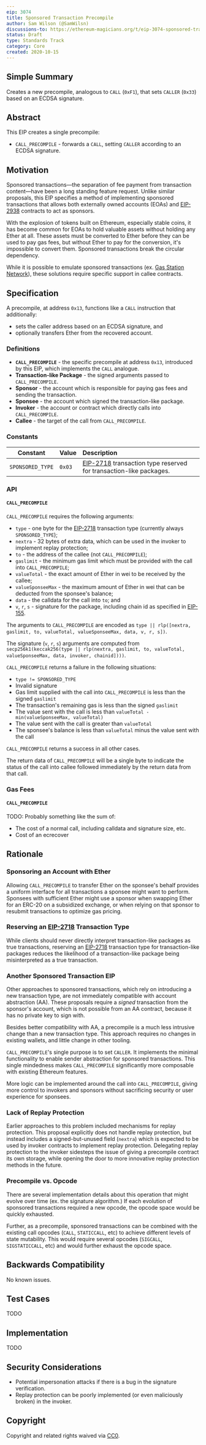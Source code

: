 ```yaml
---
eip: 3074
title: Sponsored Transaction Precompile
author: Sam Wilson (@SamWilsn)
discussions-to: https://ethereum-magicians.org/t/eip-3074-sponsored-transaction-precompile/4880
status: Draft
type: Standards Track
category: Core
created: 2020-10-15
---
```


## Simple Summary

Creates a new precompile, analogous to `CALL` (`0xF1`), that sets `CALLER` (`0x33`) based on an ECDSA signature.

## Abstract

This EIP creates a single precompile:
 - `CALL_PRECOMPILE` - forwards a `CALL`, setting `CALLER` according to an ECDSA signature.

## Motivation

Sponsored transactions—the separation of fee payment from transaction content—have been a long standing feature request. Unlike similar proposals, this EIP specifies a method of implementing sponsored transactions that allows both externally owned accounts (EOAs) and [EIP-2938](./eip-2938.md) contracts to act as sponsors.

With the explosion of tokens built on Ethereum, especially stable coins, it has become common for EOAs to hold valuable assets without holding any Ether at all. These assets must be converted to Ether before they can be used to pay gas fees, but without Ether to pay for the conversion, it's impossible to convert them. Sponsored transactions break the circular dependency.

While it is possible to emulate sponsored transactions (ex. [Gas Station Network](https://www.opengsn.org/)), these solutions require specific support in callee contracts.

## Specification

A precompile, at address `0x13`, functions like a `CALL` instruction that additionally:

 - sets the caller address based on an ECDSA signature, and
 - optionally transfers Ether from the recovered account.

### Definitions

 - **`CALL_PRECOMPILE`** - the specific precompile at address `0x13`, introduced by this EIP, which implements the `CALL` analogue.
 - **Transaction-like Package** - the signed arguments passed to `CALL_PRECOMPILE`.
 - **Sponsor** - the account which is responsible for paying gas fees and sending the transaction.
 - **Sponsee** - the account which signed the transaction-like package.
 - **Invoker** - the account or contract which directly calls into `CALL_PRECOMPILE`.
 - **Callee** - the target of the call from `CALL_PRECOMPILE`.

### Constants

|     Constant     | Value  | Description                                                                         |
| ---------------- | ------ |:----------------------------------------------------------------------------------- |
| `SPONSORED_TYPE` | `0x03` | [EIP-2718](./eip-2718.md) transaction type reserved for transaction-like packages.  |

### API

#### `CALL_PRECOMPILE`

`CALL_PRECOMPILE` requires the following arguments:

 - `type` - one byte for the [EIP-2718](./eip-2718.md) transaction type (currently always `SPONSORED_TYPE`);
 - `nextra` - 32 bytes of extra data, which can be used in the invoker to implement replay protection;
 - `to` - the address of the callee (not `CALL_PRECOMPILE`);
 - `gaslimit` - the minimum gas limit which must be provided with the call into `CALL_PRECOMPILE`;
 - `valueTotal` - the exact amount of Ether in wei to be received by the callee;
 - `valueSponseeMax` - the maximum amount of Ether in wei that can be deducted from the sponsee's balance;
 - `data` - the calldata for the call into `to`; and
 - `v`, `r`, `s` - signature for the package, including chain id as specified in [EIP-155](./eip-155.md).

The arguments to `CALL_PRECOMPILE` are encoded as `type || rlp([nextra, gaslimit, to, valueTotal, valueSponseeMax, data, v, r, s])`.

The signature (`v`, `r`, `s`) arguments are computed from `secp256k1(keccak256(type || rlp(nextra, gaslimit, to, valueTotal, valueSponseeMax, data, invoker, chainid])))`.

`CALL_PRECOMPILE` returns a failure in the following situations:
 - `type != SPONSORED_TYPE`
 - Invalid signature
 - Gas limit supplied with the call into `CALL_PRECOMPILE` is less than the signed `gaslimit`
 - The transaction's remaining gas is less than the signed `gaslimit`
 - The value sent with the call is less than `valueTotal - min(valueSponseeMax, valueTotal)`
 - The value sent with the call is greater than `valueTotal`
 - The sponsee's balance is less than `valueTotal` minus the value sent with the call

`CALL_PRECOMPILE` returns a success in all other cases.

The return data of `CALL_PRECOMPILE` will be a single byte to indicate the status of the call into callee followed immediately by the return data from that call.

### Gas Fees

#### `CALL_PRECOMPILE`

TODO: Probably something like the sum of:
 * The cost of a normal call, including calldata and signature size, etc.
 * Cost of an ecrecover

## Rationale

### Sponsoring an Account with Ether

Allowing `CALL_PRECOMPILE` to transfer Ether on the sponsee's behalf provides a uniform interface for all transactions a sponsee might want to perform. Sponsees with sufficient Ether might use a sponsor when swapping Ether for an ERC-20 on a subsidized exchange, or when relying on that sponsor to resubmit transactions to optimize gas pricing.

### Reserving an [EIP-2718](./eip-2718.md) Transaction Type

While clients should never directly interpret transaction-like packages as true transactions, reserving an [EIP-2718](./eip-2718.md) transaction type for transaction-like packages reduces the likelihood of a transaction-like package being misinterpreted as a true transaction.

### Another Sponsored Transaction EIP

Other approaches to sponsored transactions, which rely on introducing a new transaction type, are not immediately compatible with account abstraction (AA). These proposals require a _signed_ transaction from the sponsor's account, which is not possible from an AA contract, because it has no private key to sign with.

Besides better compatibility with AA, a precompile is a much less intrusive change than a new transaction type. This approach requires no changes in existing wallets, and little change in other tooling.

`CALL_PRECOMPILE`'s single purpose is to set `CALLER`. It implements the minimal functionality to enable sender abstraction for sponsored transactions. This single mindedness makes `CALL_PRECOMPILE` significantly more composable with existing Ethereum features.

More logic can be implemented around the call into `CALL_PRECOMPILE`, giving more control to invokers and sponsors without sacrificing security or user experience for sponsees.

### Lack of Replay Protection

Earlier approaches to this problem included mechanisms for replay protection. This proposal explicitly does not handle replay protection, but instead includes a signed-but-unused field (`nextra`) which is expected to be used by invoker contracts to implement replay protection. Delegating replay protection to the invoker sidesteps the issue of giving a precompile contract its own storage, while opening the door to more innovative replay protection methods in the future.

### Precompile vs. Opcode

There are several implementation details about this operation that might evolve over time (ex. the signature algorithm.) If each evolution of sponsored transactions required a new opcode, the opcode space would be quickly exhausted.

Further, as a precompile, sponsored transactions can be combined with the existing call opcodes (`CALL`, `STATICCALL`, etc) to achieve different levels of state mutability. This would require several opcodes (`SIGCALL`, `SIGSTATICCALL`, etc) and would further exhaust the opcode space.

## Backwards Compatibility

No known issues.

## Test Cases

TODO

## Implementation

TODO

## Security Considerations

 - Potential impersonation attacks if there is a bug in the signature verification.
 - Replay protection can be poorly implemented (or even maliciously broken) in the invoker.

## Copyright
Copyright and related rights waived via [CC0](https://creativecommons.org/publicdomain/zero/1.0/).
